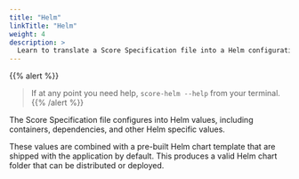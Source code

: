 ```yaml
---
title: "Helm"
linkTitle: "Helm"
weight: 4
description: >
  Learn to translate a Score Specification file into a Helm configuration with the target Score implementation tool.
---
```


{{% alert %}}

> If at any point you need help, `score-helm --help` from your terminal.
> {{% /alert %}}

The Score Specification file configures into Helm values, including containers, dependencies, and other Helm specific values.

These values are combined with a pre-built Helm chart template that are shipped with the application by default.
This produces a valid Helm chart folder that can be distributed or deployed.

<!-- Helm is a package manager for Kubernetes. >
